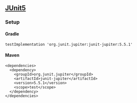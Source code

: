 ## [JUnit5](https://junit.org/junit5/)

### Setup

#### Gradle

```
testImplementation 'org.junit.jupiter:junit-jupiter:5.5.1'
```

#### Maven

```
<dependencies>
  <dependency>
    <groupId>org.junit.jupiter</groupId>
    <artifactId>junit-jupiter</artifactId>
    <version>5.5.1</version>
    <scope>test</scope>
  </dependency>
</dependencies>
```
